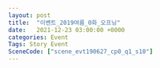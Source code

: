 ```yaml
---
layout: post
title:  "이벤트_2019여름_0화_오프닝"
date:   2021-12-23 03:00:00 +0000
categories: Event
Tags: Story Event
SceneCode: ["scene_evt190627_cp0_q1_s10"]
---
```

